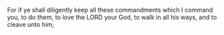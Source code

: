 For if ye shall diligently keep all these commandments which I command you, to do them, to love the LORD your God, to walk in all his ways, and to cleave unto him;
